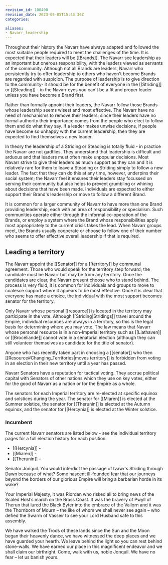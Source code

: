 ```yaml
---
revision_id: 100400
revision_date: 2023-05-05T15:43:36Z
categories:

aliases:
- Navarr_leadership
---
```



Throughout their history the Navarr have always adapted and followed the most suitable people required to meet the challenges of the time. It is expected that their leaders will be [[Brands]]. The Navarr see leadership as an important but onerous responsibility, with the leaders viewed as servants of the community. Although not all Brands are leaders, Navarr who persistently try to offer leadership to others who haven't become Brands are regarded with suspicion. The purpose of leadership is to give direction to the community- it should be for the benefit of everyone in the [[Striding]] or [[Steading]] - in the Navarr eyes you can't be a fit and proper leader unless you have become a Brand first.

Rather than formally appoint their leaders, the Navarr follow those Brands whose leadership seems wisest and most effective. The Navarr have no need of mechanisms to remove their leaders; since their leaders have no formal authority their importance comes from the people who elect to follow them and do what they say. If a leader makes unwise decisions, if people have become so unhappy with the current leadership, then they are expected to find themselves a new leader.

In theory the leadership of a Striding or Steading is totally fluid - in practice the Navarr are not gadflies. They understand that leadership is difficult and arduous and that leaders must often make unpopular decisions. Most Navarr strive to give their leaders as much support as they can and it is relatively rare for them to leave a Steading or Striding simply to follow a new leader. The fact that they can do this at any time, however, underpins their social system; the Navarr feel it ensures their leaders stay focussed on serving their community but also helps to prevent grumbling or whining about decisions that have been made. Individuals are expected to either support their Brand's leadership or move to follow a different Brand.

It is common for a larger community of Navarr to have more than one Brand providing leadership, each with an area of responsibility or specialism. Such communities operate either through the informal co-operation of the Brands, or employ a system where the Brand whose responsibilities apply most appropriately to the current crisis takes the lead. When Navarr groups meet, the Brands usually cooperate or choose to follow one of their number who seems to offer effective overall leadership if that is required. 

## Leading a territory
The Navarr appoint the [[Senator]] for a [[territory]] by communal agreement. Those who would speak for the territory step forward; the candidate must be Navarr but may be from any territory. Once the candidates are clear, the Navarr present choose who to stand behind. The process is very fluid, it is common for individuals and groups to move to coalesce support where it appears to be most effective. Once it is clear that everyone has made a choice, the individual with the most support becomes senator for the territory.

Only Navarr whose personal [[resource]] is located in the territory may participate in the vote. Although [[Striding|Stridings]] travel around the Empire, individual resources are always in a territory, so this is the legal basis for determining where you may vote. The law means that Navarr whose personal resource is in a non-Imperial territory such as [[Liathaven]] or [[Brocéliande]] cannot vote in a senatorial election (although they can still volunteer themselves as candidate for the title of senator).

Anyone who has recently taken part in choosing a [[senator]] who then [[Resource#Changing_Territories|moves territory]] is forbidden from voting in an election in their new territory until a year has passed.

Navarr Senators have a reputation for tactical voting. They accrue political capital with Senators of other nations which they use on key votes, either for the good of Navarr as a nation or for the Empire as a whole. 

The senators for each Imperial territory are re-elected at specific equinox and solstices during the year. The senator for [[Miaren]] is elected at the Summer solstice, the senator for [[Therunin]] is elected at the Autumn equinox, and the senator for [[Hercynia]] is elected at the Winter solstice.
### Incumbent
The current Navarr senators are listed below - see the individual territory pages for a full election history for each position.
* [[Hercynia]] - 
* [[Miaren]] - 
* [[Therunin]] - 

Senator Jonquil. You would interdict the passage of Ivawr's Striding through Dawn because of what? Some nascent ill-founded fear that our journeys beyond the borders of our glorious Empire will bring a barbarian horde in its wake?

Your Imperial Majesty, it was Riordan who risked all to bring news of the Scaled Host’s march on the Brass Coast. It was the bravery of Pwyll of Therun that lured the Black Byter into the embrace of the Vallorn and it was the Thornborn of Mourn – the like of whom we shall never see again – who defied the Swarm of Vasseir to see your Lord Husband safe to this assembly.

We have walked the Trods of these lands since the Sun and the Moon began their heavenly dance, we have witnessed the deep places and we have guarded your hearth. We leave behind the light so you can rest behind stone-walls. We have earned our place in this magnificent endeavor and we shall claim our birthright. Come, walk with us, noble Jonquil. We have no fear – let us banish yours.

